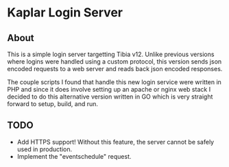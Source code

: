 # Kaplar Login Server

## About
This is a simple login server targetting Tibia v12. Unlike previous versions where logins were handled using a custom protocol, this version sends json encoded requests to a web server and reads back json encoded responses.

The couple scripts I found that handle this new login service were written in PHP and since it does involve setting up an apache or nginx web stack I decided to do this alternative version written in GO which is very straight forward to setup, build, and run.

## TODO
* Add HTTPS support! Without this feature, the server cannot be safely used in production.
* Implement the "eventschedule" request.
